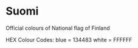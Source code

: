 # Suomi

Official colours of National flag of Finland

HEX Colour Codes:
blue = 134483
white = FFFFFF
